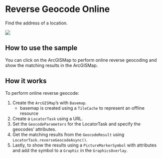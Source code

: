 # Reverse Geocode Online

Find the address of a location.

![](ReverseGeocodeOnline.png)

## How to use the sample

You can click on the ArcGISMap to perform online reverse geocoding and
show the matching results in the ArcGISMap.

## How it works

To perform online reverse geocode:

1.  Create the `ArcGISMap`’s with `Basemap`.
      - basemap is created using a `TileCache` to represent an offline
        resource
2.  Create a `LocatorTask` using a URL.
3.  Set the `GeocodeParameters` for the LocatorTask and specify the
    geocodes’ attributes.
4.  Get the matching results from the `GeocodeResult` using
    `LocatorTask.reverseGeocodeAsync()`.
5.  Lastly, to show the results using a `PictureMarkerSymbol` with
    attributes and add the symbol to a `Graphic` in the
    `GraphicsOverlay`.

